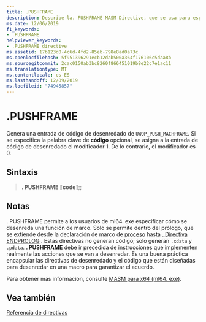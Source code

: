 ```yaml
---
title: .PUSHFRAME
description: Describe la. PUSHFRAME MASM Directive, que se usa para especificar cómo desenredar una función de marco.
ms.date: 12/06/2019
f1_keywords:
- .PUSHFRAME
helpviewer_keywords:
- .PUSHFRAME directive
ms.assetid: 17b123d0-4c6d-4fd2-85eb-798e8ad0a73c
ms.openlocfilehash: 5f951396291ecb12dab500a364f176106c5daa8b
ms.sourcegitcommit: 2cac0150ab3bc8260f866451019b8e22c7e1ac11
ms.translationtype: MT
ms.contentlocale: es-ES
ms.lasthandoff: 12/09/2019
ms.locfileid: "74945857"
---
```

# <a name="pushframe"></a>.PUSHFRAME

Genera una entrada de código de desenredado de `UWOP_PUSH_MACHFRAME`. Si se especifica la palabra clave de **código** opcional, se asigna a la entrada de código de desenredado el modificador 1. De lo contrario, el modificador es 0.

## <a name="syntax"></a>Sintaxis

> **. PUSHFRAME** ⟦**code**⟧;;

## <a name="remarks"></a>Notas

. PUSHFRAME permite a los usuarios de ml64. exe especificar cómo se desenreda una función de marco. Solo se permite dentro del prólogo, que se extiende desde la declaración de marco de [proceso](../../assembler/masm/proc.md) hasta [. Directiva ENDPROLOG](../../assembler/masm/dot-endprolog.md) . Estas directivas no generan código; solo generan `.xdata` y `.pdata`. **. PUSHFRAME** debe ir precedida de instrucciones que implementen realmente las acciones que se van a desenredar. Es una buena práctica encapsular las directivas de desenredado y el código que están diseñadas para desenredar en una macro para garantizar el acuerdo.

Para obtener más información, consulte [MASM para x64 (ml64. exe)](../../assembler/masm/masm-for-x64-ml64-exe.md).

## <a name="see-also"></a>Vea también

[Referencia de directivas](directives-reference.md)
